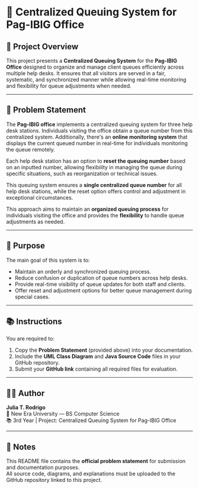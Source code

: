 # 🏢 Centralized Queuing System for Pag-IBIG Office

## 📘 Project Overview
This project presents a **Centralized Queuing System** for the **Pag-IBIG Office** designed to organize and manage client queues efficiently across multiple help desks. It ensures that all visitors are served in a fair, systematic, and synchronized manner while allowing real-time monitoring and flexibility for queue adjustments when needed.

---

## 🧩 Problem Statement
The **Pag-IBIG office** implements a centralized queuing system for three help desk stations. Individuals visiting the office obtain a queue number from this centralized system. Additionally, there's an **online monitoring system** that displays the current queued number in real-time for individuals monitoring the queue remotely.  

Each help desk station has an option to **reset the queuing number** based on an inputted number, allowing flexibility in managing the queue during specific situations, such as reorganization or technical issues.  

This queuing system ensures a **single centralized queue number** for all help desk stations, while the reset option offers control and adjustment in exceptional circumstances.  

This approach aims to maintain an **organized queuing process** for individuals visiting the office and provides the **flexibility** to handle queue adjustments as needed.

---

## 🏁 Purpose
The main goal of this system is to:
- Maintain an orderly and synchronized queuing process.
- Reduce confusion or duplication of queue numbers across help desks.
- Provide real-time visibility of queue updates for both staff and clients.
- Offer reset and adjustment options for better queue management during special cases.

---

## 📚 Instructions
You are required to:
1. Copy the **Problem Statement** (provided above) into your documentation.  
2. Include the **UML Class Diagram** and **Java Source Code** files in your GitHub repository.  
3. Submit your **GitHub link** containing all required files for evaluation.

---

## 👨‍💻 Author
**Julia T. Rodrigo**  
📍 New Era University — BS Computer Science  
📚 3rd Year | Project: Centralized Queuing System for Pag-IBIG Office  

---

## 📎 Notes
This README file contains the **official problem statement** for submission and documentation purposes.  
All source code, diagrams, and explanations must be uploaded to the GitHub repository linked to this project.
